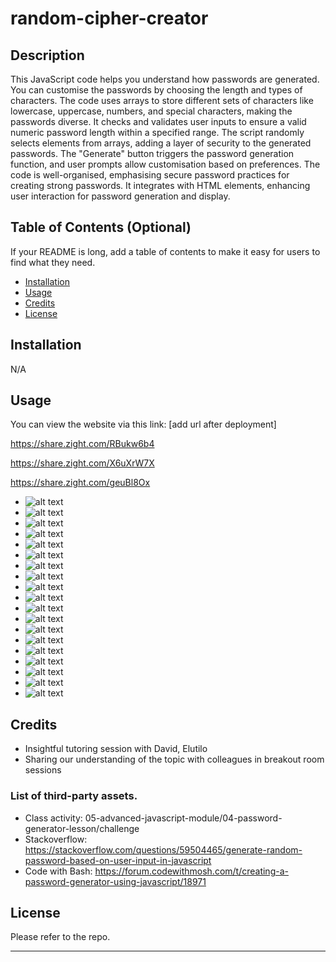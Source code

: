 # random-cipher-creator

## Description

This JavaScript code helps you understand how passwords are generated. You can customise the passwords by choosing the length and types of characters. The code uses arrays to store different sets of characters like lowercase, uppercase, numbers, and special characters, making the passwords diverse. It checks and validates user inputs to ensure a valid numeric password length within a specified range. The script randomly selects elements from arrays, adding a layer of security to the generated passwords. The "Generate" button triggers the password generation function, and user prompts allow customisation based on preferences. The code is well-organised, emphasising secure password practices for creating strong passwords. It integrates with HTML elements, enhancing user interaction for password generation and display.

## Table of Contents (Optional)

If your README is long, add a table of contents to make it easy for users to find what they need.

-   [Installation](#installation)
-   [Usage](#usage)
-   [Credits](#credits)
-   [License](#license)

## Installation

N/A

## Usage

You can view the website via this link: [add url after deployment]

https://share.zight.com/RBukw6b4

https://share.zight.com/X6uXrW7X

https://share.zight.com/geuBl8Ox

-   ![alt text](assets/images/func_1.png)
-   ![alt text](assets/images/func_2a.png)
-   ![alt text](assets/images/func_2b.png)
-   ![alt text](assets/images/func_3.png)
-   ![alt text](assets/images/rcc-html_001.png)
-   ![alt text](assets/images/rcc_01.png)
-   ![alt text](assets/images/rcc_02.png)
-   ![alt text](assets/images/rcc_03.png)
-   ![alt text](assets/images/rcc_04.png)
-   ![alt text](assets/images/rcc_05.png)
-   ![alt text](assets/images/rcc_06.png)
-   ![alt text](assets/images/rcc_07.png)
-   ![alt text](assets/images/rcc_08.png)
-   ![alt text](assets/images/rcc_09.png)
-   ![alt text](assets/images/rcc_10.png)
-   ![alt text](assets/images/rcc_11.png)
-   ![alt text](assets/images/rcc_12.png)
-   ![alt text](assets/images/rcc_13.png)
-   ![alt text](assets/images/rcc_14.png)

## Credits

-   Insightful tutoring session with David, Elutilo
-   Sharing our understanding of the topic with colleagues in breakout room sessions

### List of third-party assets.

-   Class activity: 05-advanced-javascript-module/04-password-generator-lesson/challenge
-   Stackoverflow: https://stackoverflow.com/questions/59504465/generate-random-password-based-on-user-input-in-javascript
-   Code with Bash: https://forum.codewithmosh.com/t/creating-a-password-generator-using-javascript/18971

## License

Please refer to the repo.

---
